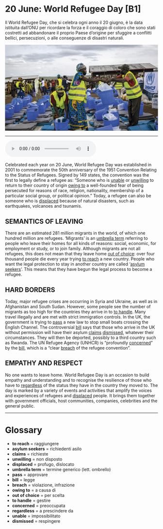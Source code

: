 # 20 June: World Refugee Day   [B1]

Il World Refugee Day, che si celebra ogni anno il 20 giugno, è la data istituita dall’ONU per ricordare la forza e il coraggio di coloro che sono stati costretti ad abbandonare il proprio Paese d’origine per sfuggire a conflitti bellici, persecuzioni, o alle conseguenze di disastri naturali.

![](20%20June%20World%20Refugee%20Day.jpg)

--------------

<div>
<audio controls autoplay>
    <source src="https://raw.githubusercontent.com/dartie/speakup/main/2023-06/20%20June%20World%20Refugee%20Day.mp3" type="audio/mpeg">
</audio>
</div>


Celebrated each year on 20 June, World Refugee Day was established in 2001 to commemorate the 50th anniversary of the 1951 Convention Relating to the Status of Refugees. Signed by 149 states, the convention was the first to legally define a refugee as: “Someone who is [unable](## "impossibilitato") or [unwilling](## "non disposto") to return to their country of origin [owing to](## "a causa di") a well-founded fear of being persecuted for reasons of race, religion, nationality, membership of a particular social group, or political opinion.” Today, a refugee can also be someone who is [displaced](## "profugo, dislocato") because of natural disasters, such as earthquakes, volcanoes and tsunamis.

## SEMANTICS OF LEAVING
There are an estimated 281 million migrants in the world, of which one hundred million are refugees. ‘Migrants’ is an [umbrella term](## "termine generico (lett. ombrello)") referring to people who leave their homes for all kinds of reasons: social, economic, for employment or study, or to join family. Although migrants are not all refugees, this does not mean that they leave home [out of choice](## "per scelta"): over four thousand people die every year trying [to reach](## "raggiungere") a new country. People who want the legal protection to stay in another country are called ‘[asylum seekers](## "richiedenti asilo")’. This means that they have begun the legal process to become a refugee. 

## HARD BORDERS
Today, major refugee crises are occurring in Syria and Ukraine, as well as in Afghanistan and South Sudan. However, some people see the number of migrants as too high for the countries they arrive in to [to handle](## "gestire"). Many travel illegally and are met with strict immigration controls. In the UK, the government is trying to [pass](## "approvare") a new law to stop small boats crossing the English Channel. The controversial [bill](## "legge") says that those who arrive in the UK without permission will have their asylum [claims](## "richieste") [dismissed](## "respingere"), whatever their circumstances. They will then be deported, possibly to a third country such as Rwanda. The UN Refugee Agency (UNHCR) is “profoundly [concerned](## "preoccupata")” by the [bill](## "legge"), which is a “clear [breach](## "violazione, infrazione") of the refugee convention”.

## EMPATHY AND RESPECT
No one wants to leave home. World Refugee Day is an occasion to build empathy and understanding and to recognise the resilience of those who have to [regardless](## "a prescindere da") of the status they have in the country they moved to. The day is marked by a variety of events and activities that amplify the voices and experiences of refugees and [displaced](## "profugo, dislocato") people. It brings them together with government officials, host communities, companies, celebrities and the general public.

--------------

<div style = "display:block; clear:both; page-break-after:always;"></div>

# Glossary
* **to reach** = raggiungere
* **asylum seekers** = richiedenti asilo
* **claims** = richieste
* **unwilling** = non disposto
* **displaced** = profugo, dislocato
* **umbrella term** = termine generico (lett. ombrello)
* **pass** = approvare
* **bill** = legge
* **breach** = violazione, infrazione
* **owing to** = a causa di
* **out of choice** = per scelta
* **to handle** = gestire
* **concerned** = preoccupata
* **regardless** = a prescindere da
* **unable** = impossibilitato
* **dismissed** = respingere
